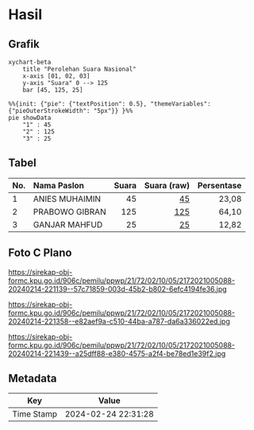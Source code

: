 # Hasil

## Grafik

```mermaid
xychart-beta
    title "Perolehan Suara Nasional"
    x-axis [01, 02, 03]
    y-axis "Suara" 0 --> 125
    bar [45, 125, 25]
```

```mermaid
%%{init: {"pie": {"textPosition": 0.5}, "themeVariables": {"pieOuterStrokeWidth": "5px"}} }%%
pie showData
    "1" : 45
    "2" : 125
    "3" : 25
```

## Tabel

| No. | Nama Paslon    | Suara | Suara (raw) | Persentase |
|:--- |:-------------- | -----:| -----------:| ----------:|
| 1   | ANIES MUHAIMIN | 45    | [45][p-1]   | 23,08      |
| 2   | PRABOWO GIBRAN | 125   | [125][p-2]  | 64,10      |
| 3   | GANJAR MAHFUD  | 25    | [25][p-3]   | 12,82      |


[p-1]: https://github.com/gigit-pemilu/pemilu-2024/blob/main/pilpres/hitung-suara/sub/21-kepulauan-riau/sub/72-kota-tanjung-pinang/sub/02-tanjung-pinang-timur/sub/1005-pinang-kencana/sub/088-tps/sub/paslon-1.txt
[p-2]: https://github.com/gigit-pemilu/pemilu-2024/blob/main/pilpres/hitung-suara/sub/21-kepulauan-riau/sub/72-kota-tanjung-pinang/sub/02-tanjung-pinang-timur/sub/1005-pinang-kencana/sub/088-tps/sub/paslon-2.txt
[p-3]: https://github.com/gigit-pemilu/pemilu-2024/blob/main/pilpres/hitung-suara/sub/21-kepulauan-riau/sub/72-kota-tanjung-pinang/sub/02-tanjung-pinang-timur/sub/1005-pinang-kencana/sub/088-tps/sub/paslon-3.txt

## Foto C Plano

https://sirekap-obj-formc.kpu.go.id/906c/pemilu/ppwp/21/72/02/10/05/2172021005088-20240214-221139--57c71859-003d-45b2-b802-6efc4194fe36.jpg

https://sirekap-obj-formc.kpu.go.id/906c/pemilu/ppwp/21/72/02/10/05/2172021005088-20240214-221358--e82aef9a-c510-44ba-a787-da6a336022ed.jpg

https://sirekap-obj-formc.kpu.go.id/906c/pemilu/ppwp/21/72/02/10/05/2172021005088-20240214-221439--a25dff88-e380-4575-a2f4-be78ed1e39f2.jpg


## Metadata

| Key        | Value               |
| ---------- | ------------------- |
| Time Stamp | 2024-02-24 22:31:28 |



